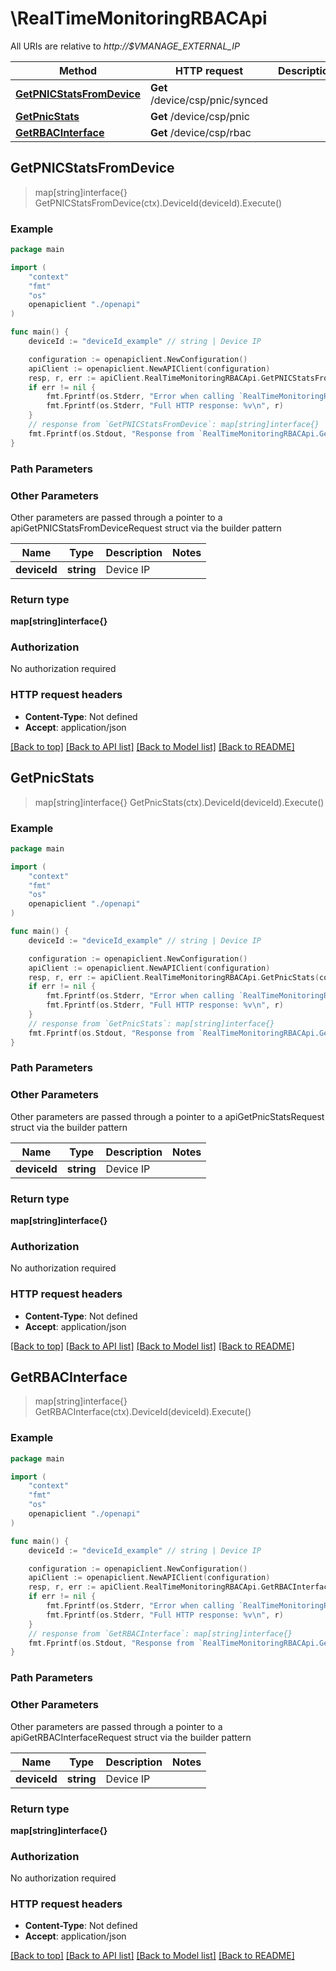 # \RealTimeMonitoringRBACApi

All URIs are relative to *http://$VMANAGE_EXTERNAL_IP*

Method | HTTP request | Description
------------- | ------------- | -------------
[**GetPNICStatsFromDevice**](RealTimeMonitoringRBACApi.md#GetPNICStatsFromDevice) | **Get** /device/csp/pnic/synced | 
[**GetPnicStats**](RealTimeMonitoringRBACApi.md#GetPnicStats) | **Get** /device/csp/pnic | 
[**GetRBACInterface**](RealTimeMonitoringRBACApi.md#GetRBACInterface) | **Get** /device/csp/rbac | 



## GetPNICStatsFromDevice

> map[string]interface{} GetPNICStatsFromDevice(ctx).DeviceId(deviceId).Execute()





### Example

```go
package main

import (
    "context"
    "fmt"
    "os"
    openapiclient "./openapi"
)

func main() {
    deviceId := "deviceId_example" // string | Device IP

    configuration := openapiclient.NewConfiguration()
    apiClient := openapiclient.NewAPIClient(configuration)
    resp, r, err := apiClient.RealTimeMonitoringRBACApi.GetPNICStatsFromDevice(context.Background()).DeviceId(deviceId).Execute()
    if err != nil {
        fmt.Fprintf(os.Stderr, "Error when calling `RealTimeMonitoringRBACApi.GetPNICStatsFromDevice``: %v\n", err)
        fmt.Fprintf(os.Stderr, "Full HTTP response: %v\n", r)
    }
    // response from `GetPNICStatsFromDevice`: map[string]interface{}
    fmt.Fprintf(os.Stdout, "Response from `RealTimeMonitoringRBACApi.GetPNICStatsFromDevice`: %v\n", resp)
}
```

### Path Parameters



### Other Parameters

Other parameters are passed through a pointer to a apiGetPNICStatsFromDeviceRequest struct via the builder pattern


Name | Type | Description  | Notes
------------- | ------------- | ------------- | -------------
 **deviceId** | **string** | Device IP | 

### Return type

**map[string]interface{}**

### Authorization

No authorization required

### HTTP request headers

- **Content-Type**: Not defined
- **Accept**: application/json

[[Back to top]](#) [[Back to API list]](../README.md#documentation-for-api-endpoints)
[[Back to Model list]](../README.md#documentation-for-models)
[[Back to README]](../README.md)


## GetPnicStats

> map[string]interface{} GetPnicStats(ctx).DeviceId(deviceId).Execute()





### Example

```go
package main

import (
    "context"
    "fmt"
    "os"
    openapiclient "./openapi"
)

func main() {
    deviceId := "deviceId_example" // string | Device IP

    configuration := openapiclient.NewConfiguration()
    apiClient := openapiclient.NewAPIClient(configuration)
    resp, r, err := apiClient.RealTimeMonitoringRBACApi.GetPnicStats(context.Background()).DeviceId(deviceId).Execute()
    if err != nil {
        fmt.Fprintf(os.Stderr, "Error when calling `RealTimeMonitoringRBACApi.GetPnicStats``: %v\n", err)
        fmt.Fprintf(os.Stderr, "Full HTTP response: %v\n", r)
    }
    // response from `GetPnicStats`: map[string]interface{}
    fmt.Fprintf(os.Stdout, "Response from `RealTimeMonitoringRBACApi.GetPnicStats`: %v\n", resp)
}
```

### Path Parameters



### Other Parameters

Other parameters are passed through a pointer to a apiGetPnicStatsRequest struct via the builder pattern


Name | Type | Description  | Notes
------------- | ------------- | ------------- | -------------
 **deviceId** | **string** | Device IP | 

### Return type

**map[string]interface{}**

### Authorization

No authorization required

### HTTP request headers

- **Content-Type**: Not defined
- **Accept**: application/json

[[Back to top]](#) [[Back to API list]](../README.md#documentation-for-api-endpoints)
[[Back to Model list]](../README.md#documentation-for-models)
[[Back to README]](../README.md)


## GetRBACInterface

> map[string]interface{} GetRBACInterface(ctx).DeviceId(deviceId).Execute()





### Example

```go
package main

import (
    "context"
    "fmt"
    "os"
    openapiclient "./openapi"
)

func main() {
    deviceId := "deviceId_example" // string | Device IP

    configuration := openapiclient.NewConfiguration()
    apiClient := openapiclient.NewAPIClient(configuration)
    resp, r, err := apiClient.RealTimeMonitoringRBACApi.GetRBACInterface(context.Background()).DeviceId(deviceId).Execute()
    if err != nil {
        fmt.Fprintf(os.Stderr, "Error when calling `RealTimeMonitoringRBACApi.GetRBACInterface``: %v\n", err)
        fmt.Fprintf(os.Stderr, "Full HTTP response: %v\n", r)
    }
    // response from `GetRBACInterface`: map[string]interface{}
    fmt.Fprintf(os.Stdout, "Response from `RealTimeMonitoringRBACApi.GetRBACInterface`: %v\n", resp)
}
```

### Path Parameters



### Other Parameters

Other parameters are passed through a pointer to a apiGetRBACInterfaceRequest struct via the builder pattern


Name | Type | Description  | Notes
------------- | ------------- | ------------- | -------------
 **deviceId** | **string** | Device IP | 

### Return type

**map[string]interface{}**

### Authorization

No authorization required

### HTTP request headers

- **Content-Type**: Not defined
- **Accept**: application/json

[[Back to top]](#) [[Back to API list]](../README.md#documentation-for-api-endpoints)
[[Back to Model list]](../README.md#documentation-for-models)
[[Back to README]](../README.md)

